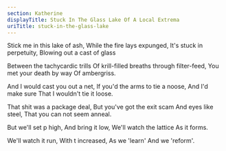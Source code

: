 ```yaml
---
section: Katherine
displayTitle: Stuck In The Glass Lake Of A Local Extrema
uriTitle: stuck-in-the-glass-lake
---
```


Stick me in this lake of ash,
While the fire lays expunged,
It's stuck in perpetuity,
Blowing out a cast of glass

Between the tachycardic trills
Of krill-filled breaths through filter-feed,
You met your death by way
Of ambergriss.

And I would cast you out a net,
If you'd the arms to tie a noose,
And I'd make sure
That I wouldn't tie it loose.

That shit was a package deal,
But you've got the exit scam
And eyes like steel,
That you can not seem anneal.

But we'll set p high,
And bring it low,
We'll watch the lattice
As it forms.

We'll watch it run,
With t increased,
As we 'learn'
And we 'reform'.
